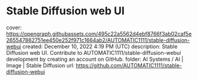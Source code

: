 # Stable Diffusion web UI

cover: https://opengraph.githubassets.com/495c22a5562d4ebf8766f3ab02caf5e265547862751ee450e252f971c1664ab2/AUTOMATIC1111/stable-diffusion-webui
created: December 10, 2022 4:19 PM (UTC)
description: Stable Diffusion web UI. Contribute to AUTOMATIC1111/stable-diffusion-webui development by creating an account on GitHub.
folder: AI Systems / AI | Image | Stable Diffusion
url: https://github.com/AUTOMATIC1111/stable-diffusion-webui